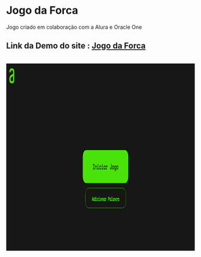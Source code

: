 # Jogo da Forca
Jogo criado em colaboração com a Alura e Oracle One

## Link da Demo do site : [Jogo da Forca](https://lindainesv.github.io/jogodaforca/)


<br>
<img height="500em" src="imagens/print1.png"/>
<br>
